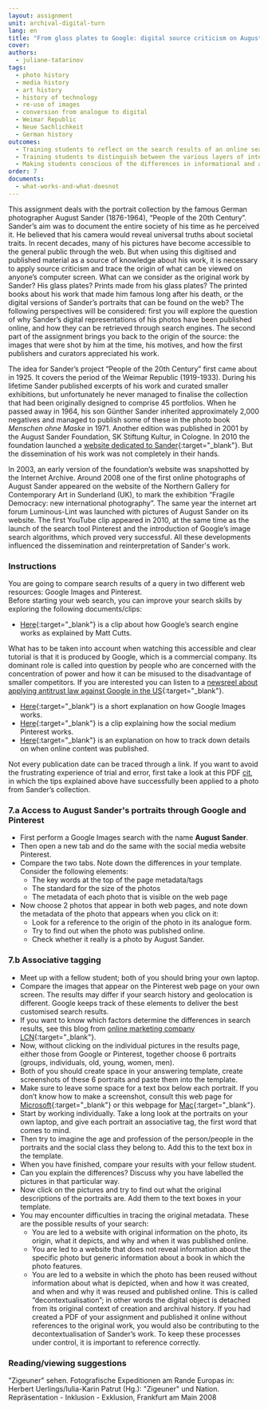 ```yaml
---
layout: assignment
unit: archival-digital-turn
lang: en
title: "From glass plates to Google: digital source criticism on August Sander’s \"People of the 20th Century\""
cover:
authors:
  - juliane-tatarinov
tags:
  - photo history
  - media history
  - art history
  - history of technology
  - re-use of images
  - conversion from analogue to digital
  - Weimar Republic
  - Neue Sachlichkeit
  - German history
outcomes:
  - Training students to reflect on the search results of an online search and how this is determined by the properties of the search engine
  - Training students to distinguish between the various layers of interpretation when applying source criticism to analogue photos that have been published online
  - Making students conscious of the differences in informational and artefactual value between the analogue and digital source.
order: 7
documents:
  - what-works-and-what-doesnot
---
```


This assignment deals with the portrait collection by the famous German photographer August Sander (1876-1964), “People of the 20th Century”. Sander’s aim was to document the entire society of his time as he perceived it. He believed that his camera would reveal universal truths about societal traits. In recent decades, many of his pictures have become accessible to the general public through the web. But when using this digitised and published material as a source of knowledge about his work, it is necessary to apply source criticism and trace the origin of what can be viewed on anyone’s computer screen. What can we consider as the original work by Sander? His glass plates? Prints made from his glass plates? The printed books about his work that made him famous long after his death, or the digital versions of Sander’s portraits that can be found on the web? The following perspectives will be considered: first you will explore the question of why Sander’s digital representations of his photos have been published online, and how they can be retrieved through search engines. The second part of the assignment brings you back to the origin of the source: the images that were shot by him at the time, his motives, and how the first publishers and curators appreciated his work.  

The idea for Sander’s project “People of the 20th Century” first came about in 1925. It covers the period of the Weimar Republic (1919-1933). During his lifetime Sander published excerpts of his work and curated smaller exhibitions, but unfortunately he never managed to finalise the collection that had been originally designed to comprise 45 portfolios. When he passed away in 1964, his son Günther Sander inherited approximately 2,000 negatives and managed to publish some of these in the photo book *Menschen ohne Maske* in 1971. Another edition was published in 2001 by the August Sander Foundation, SK Stiftung Kultur, in Cologne. In 2010 the foundation launched a [website dedicated to Sander](http://augustsander.org/md20jh/){:target="_blank"}. But the dissemination of his work was not completely in their hands.  

In 2003, an early version of the foundation’s website was snapshotted by the Internet Archive. Around 2008 one of the first online photographs of August Sander appeared on the website of the Northern Gallery for Contemporary Art in Sunderland (UK), to mark the exhibition “Fragile Democracy: new international photography”. The same year the internet art forum Luminous-Lint was launched with pictures of August Sander on its website. The first YouTube clip appeared in 2010, at the same time as the launch of the search tool Pinterest and the introduction of Google’s image search algorithms, which proved very successful. All these developments influenced the dissemination and reinterpretation of Sander's work.

<!-- more -->

<!-- briefing-student -->

### Instructions
<!-- section-contents -->

You are going to compare search results of a query in two different web resources: Google Images and Pinterest.   
Before starting your web search, you can improve your search skills by exploring the following documents/clips: 
- [Here](https://youtu.be/BNHR6IQJGZs){:target="_blank"} is a clip about how Google’s search engine works as explained by Matt Cutts.

What has to be taken into account when watching this accessible and clear tutorial is that it is produced by Google, which is a commercial company. Its dominant role is called into question by people who are concerned with the concentration of power and how it can be misused to the disadvantage of smaller competitors. If you are interested you can listen to a [newsreel about applying antitrust law against Google in the US](https://www.bloomberg.com/news/videos/2018-05-22/google-s-illegal-search-gets-prime-time-tv-treatment-video){:target="_blank"}.

- [Here](https://youtu.be/oJzD4vF5dFA){:target="_blank"} is a short explanation on how Google Images works. 
- [Here](https://youtu.be/oJzD4vF5dFA){:target="_blank"} is a clip explaining how the social medium Pinterest works.  
- [Here](https://www.makeuseof.com/tag/find-date-published-post-insanely-simple-tips/){:target="_blank"} is an explanation on how to track down details on when online content was published.   

Not every publication date can be traced through a link. If you want to avoid the frustrating experience of trial and error, first take a look at this PDF [cit](what-works-and-what-doesn’t), in which the tips explained above have successfully been applied to a photo from Sander’s collection.

<!-- section -->

### 7.a Access to August Sander's portraits through Google and Pinterest
<!-- section-contents -->

- First perform a Google Images search with the name **August Sander**.
- Then open a new tab and do the same with the social media website Pinterest.
- Compare the two tabs. Note down the differences in your template. Consider the following elements:
  - The key words at the top of the page metadata/tags
  - The standard for the size of the photos
  - The metadata of each photo that is visible on the web page
- Now choose 2 photos that appear in both web pages, and note down the metadata of the photo that appears when you click on it:
  - Look for a reference to the origin of the photo in its analogue form.
  - Try to find out when the photo was published online.
  - Check whether it really is a photo by August Sander.

<!-- section -->

### 7.b Associative tagging
<!-- section-contents -->

- Meet up with a fellow student; both of you should bring your own laptop.
- Compare the images that appear on the Pinterest web page on your own screen. The results may differ if your search history and geolocation is different. Google keeps track of these elements to deliver the best customised search results.  
- If you want to know which factors determine the differences in search results, see this blog from [online marketing company LCN](https://www.lcn.com/blog/get-different-results-google-vs-location-users/){:target="_blank"}.
- Now, without clicking on the individual pictures in the results page, either those from Google or Pinterest, together choose 6 portraits (groups, individuals, old, young, women, men).
- Both of you should create space in your answering template, create screenshots of these 6 portraits and paste them into the template.
- Make sure to leave some space for a text box below each portrait. If you don’t know how to make a screenshot, consult this web page for [Microsoft](https://support.microsoft.com/en-us/help/13776/windows-use-snipping-tool-to-capture-screenshots){:target="_blank"} or this webpage for [Mac](https://support.apple.com/en-us/HT201361#earlier){:target="_blank"}.
- Start by working individually. Take a long look at the portraits on your own laptop, and give each portrait an associative tag, the first word that comes to mind.
- Then try to imagine the age and profession of the person/people in the portraits and the social class they belong to. Add this to the text box in the template. 
- When you have finished, compare your results with your fellow student.
- Can you explain the differences? Discuss why you have labelled the pictures in that particular way.
- Now click on the pictures and try to find out what the original descriptions of the portraits are. Add them to the text boxes in your template.
- You may encounter difficulties in tracing the original metadata. These are the possible results of your search:  
  - You are led to a website with original information on the photo, its origin, what it depicts, and why and when it was published online.
  - You are led to a website that does not reveal information about the specific photo but generic information about a book in which the photo features.
  - You are led to a website in which the photo has been reused without information about what is depicted, when and how it was created, and when and why it was reused and published online. This is called “decontextualisation”; in other words the digital object is detached from its original context of creation and archival history. If you had created a PDF of your assignment and published it online without references to the original work, you would also be contributing to the decontextualisation of Sander’s work. To keep these processes under control, it is important to reference correctly.  

<!-- section -->

### Reading/viewing suggestions
<!-- section-contents -->

"Zigeuner" sehen. Fotografische Expeditionen am Rande Europas
in: Herbert Uerlings/Iulia-Karin Patrut (Hg.): "Zigeuner" und Nation. Repräsentation - Inklusion - Exklusion, Frankfurt am Main 2008

<!-- briefing-teacher -->

